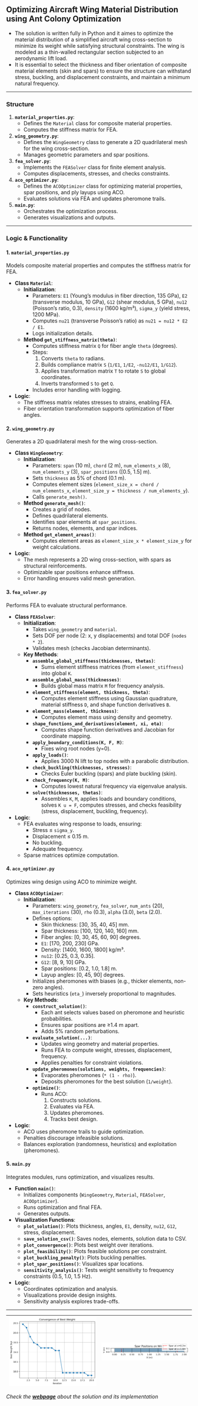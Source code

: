 ## Optimizing Aircraft Wing Material Distribution using Ant Colony Optimization

* The solution is written fully in Python and it aimes to optimize the material distribution of a simplified aircraft wing cross-section to minimize its weight while satisfying structural constraints. The wing is modeled as a thin-walled rectangular section subjected to an aerodynamic lift load.
* It is essential to select the thickness and fiber orientation of composite material elements (skin and spars) to ensure the structure can withstand stress, buckling, and displacement constraints, and maintain a minimum natural frequency.
---

### Structure


1. **`material_properties.py`**:
   - Defines the `Material` class for composite material properties.
   - Computes the stiffness matrix for FEA.
2. **`wing_geometry.py`**:
   - Defines the `WingGeometry` class to generate a 2D quadrilateral mesh for the wing cross-section.
   - Manages geometric parameters and spar positions.
3. **`fea_solver.py`**:
   - Implements the `FEASolver` class for finite element analysis.
   - Computes displacements, stresses, and checks constraints.
4. **`aco_optimizer.py`**:
   - Defines the `ACOOptimizer` class for optimizing material properties, spar positions, and ply layups using ACO.
   - Evaluates solutions via FEA and updates pheromone trails.
5. **`main.py`**:
   - Orchestrates the optimization process.
   - Generates visualizations and outputs.

---

### Logic & Functionality

#### 1. `material_properties.py`
Models composite material properties and computes the stiffness matrix for FEA.

- **Class `Material`**:
  - **Initialization**:
    - Parameters: `E1` (Young’s modulus in fiber direction, 135 GPa), `E2` (transverse modulus, 10 GPa), `G12` (shear modulus, 5 GPa), `nu12` (Poisson’s ratio, 0.3), `density` (1600 kg/m³), `sigma_y` (yield stress, 1200 MPa).
    - Computes `nu21` (transverse Poisson’s ratio) as `nu21 = nu12 * E2 / E1`.
    - Logs initialization details.
  - **Method `get_stiffness_matrix(theta)`**:
    - Computes stiffness matrix `Q` for fiber angle `theta` (degrees).
    - Steps:
      1. Converts `theta` to radians.
      2. Builds compliance matrix `S` (`1/E1`, `1/E2`, `-nu12/E1`, `1/G12`).
      3. Applies transformation matrix `T` to rotate `S` to global coordinates.
      4. Inverts transformed `S` to get `Q`.
    - Includes error handling with logging.
- **Logic**:
  - The stiffness matrix relates stresses to strains, enabling FEA.
  - Fiber orientation transformation supports optimization of fiber angles.

#### 2. `wing_geometry.py`
Generates a 2D quadrilateral mesh for the wing cross-section.

- **Class `WingGeometry`**:
  - **Initialization**:
    - Parameters: `span` (10 m), `chord` (2 m), `num_elements_x` (8), `num_elements_y` (3), `spar_positions` ([0.5, 1.5] m).
    - Sets `thickness` as 5% of chord (0.1 m).
    - Computes element sizes (`element_size_x = chord / num_elements_x`, `element_size_y = thickness / num_elements_y`).
    - Calls `generate_mesh()`.
  - **Method `generate_mesh()`**:
    - Creates a grid of nodes.
    - Defines quadrilateral elements.
    - Identifies spar elements at `spar_positions`.
    - Returns nodes, elements, and spar indices.
  - **Method `get_element_areas()`**:
    - Computes element areas as `element_size_x * element_size_y` for weight calculations.
- **Logic**:
    - The mesh represents a 2D wing cross-section, with spars as structural reinforcements.
    - Optimizable spar positions enhance stiffness.
    - Error handling ensures valid mesh generation.

#### 3. `fea_solver.py`
Performs FEA to evaluate structural performance.

- **Class `FEASolver`**:
  - **Initialization**:
    - Takes `wing_geometry` and `material`.
    - Sets DOF per node (2: x, y displacements) and total DOF (`nodes * 2`).
    - Validates mesh (checks Jacobian determinants).
  - **Key Methods**:
    - **`assemble_global_stiffness(thicknesses, thetas)`**:
      - Sums element stiffness matrices (from `element_stiffness`) into global `K`.
    - **`assemble_global_mass(thicknesses)`**:
      - Builds global mass matrix `M` for frequency analysis.
    - **`element_stiffness(element, thickness, theta)`**:
      - Computes element stiffness using Gaussian quadrature, material stiffness `D`, and shape function derivatives `B`.
    - **`element_mass(element, thickness)`**:
      - Computes element mass using density and geometry.
    - **`shape_functions_and_derivatives(element, xi, eta)`**:
      - Computes shape function derivatives and Jacobian for coordinate mapping.
    - **`apply_boundary_conditions(K, F, M)`**:
      - Fixes wing root nodes (y=0).
    - **`apply_loads()`**:
      - Applies 3000 N lift to top nodes with a parabolic distribution.
    - **`check_buckling(thicknesses, stresses)`**:
      - Checks Euler buckling (spars) and plate buckling (skin).
    - **`check_frequency(K, M)`**:
      - Computes lowest natural frequency via eigenvalue analysis.
    - **`solve(thicknesses, thetas)`**:
      - Assembles `K`, `M`, applies loads and boundary conditions, solves `K u = F`, computes stresses, and checks feasibility (stress, displacement, buckling, frequency).
- **Logic**:
  - FEA evaluates wing response to loads, ensuring:
    - Stress ≤ `sigma_y`.
    - Displacement ≤ 0.15 m.
    - No buckling.
    - Adequate frequency.
  - Sparse matrices optimize computation.

#### 4. `aco_optimizer.py`
Optimizes wing design using ACO to minimize weight.


- **Class `ACOOptimizer`**:
  - **Initialization**:
    - Parameters: `wing_geometry`, `fea_solver`, `num_ants` (20), `max_iterations` (30), `rho` (0.3), `alpha` (3.0), `beta` (2.0).
    - Defines options:
      - Skin thickness: [30, 35, 40, 45] mm.
      - Spar thickness: [100, 120, 140, 160] mm.
      - Fiber angles: [0, 30, 45, 60, 90] degrees.
      - `E1`: [170, 200, 230] GPa.
      - Density: [1400, 1600, 1800] kg/m³.
      - `nu12`: [0.25, 0.3, 0.35].
      - `G12`: [8, 9, 10] GPa.
      - Spar positions: [0.2, 1.0, 1.8] m.
      - Layup angles: [0, 45, 90] degrees.
    - Initializes pheromones with biases (e.g., thicker elements, non-zero angles).
    - Sets heuristics (`eta_`) inversely proportional to magnitudes.
  - **Key Methods**:
    - **`construct_solution()`**:
      - Each ant selects values based on pheromone and heuristic probabilities.
      - Ensures spar positions are ≥1.4 m apart.
      - Adds 5% random perturbations.
    - **`evaluate_solution(...)`**:
      - Updates wing geometry and material properties.
      - Runs FEA to compute weight, stresses, displacement, frequency.
      - Applies penalties for constraint violations.
    - **`update_pheromones(solutions, weights, frequencies)`**:
      - Evaporates pheromones (`* (1 - rho)`).
      - Deposits pheromones for the best solution (`1/weight`).
    - **`optimize()`**:
      - Runs ACO:
        1. Constructs solutions.
        2. Evaluates via FEA.
        3. Updates pheromones.
        4. Tracks best design.
- **Logic**:
  - ACO uses pheromone trails to guide optimization.
  - Penalties discourage infeasible solutions.
  - Balances exploration (randomness, heuristics) and exploitation (pheromones).

#### 5. `main.py`
Integrates modules, runs optimization, and visualizes results.


- **Function `main()`**:
  - Initializes components (`WingGeometry`, `Material`, `FEASolver`, `ACOOptimizer`).
  - Runs optimization and final FEA.
  - Generates outputs.
- **Visualization Functions**:
  - **`plot_solution()`**: Plots thickness, angles, `E1`, density, `nu12`, `G12`, stress, displacement.
  - **`save_solution_csv()`**: Saves nodes, elements, solution data to CSV.
  - **`plot_convergence()`**: Plots best weight over iterations.
  - **`plot_feasibility()`**: Plots feasible solutions per constraint.
  - **`plot_buckling_penalty()`**: Plots buckling penalties.
  - **`plot_spar_positions()`**: Visualizes spar locations.
  - **`sensitivity_analysis()`**: Tests weight sensitivity to frequency constraints (0.5, 1.0, 1.5 Hz).
- **Logic**:
  - Coordinates optimization and analysis.
  - Visualizations provide design insights.
  - Sensitivity analysis explores trade-offs.

---

| ![](https://github.com/KMORaza/ACO-based_Optimized_Aircraft_Wing_Material_Distribution--Python_approach/blob/main/ACO-based%20Optimized%20Aircraft%20Wing%20Material%20Distribution/extended%20solution/convergence_plot.png) | ![](https://github.com/KMORaza/ACO-based_Optimized_Aircraft_Wing_Material_Distribution--Python_approach/blob/main/ACO-based%20Optimized%20Aircraft%20Wing%20Material%20Distribution/extended%20solution/spar_position_plot.png?raw=true)
|--|--|






_Check the_ [__*webpage*__](https://optimized-aircraft-wing-design-py-aco.netlify.app/) _about the solution and its implementation_
